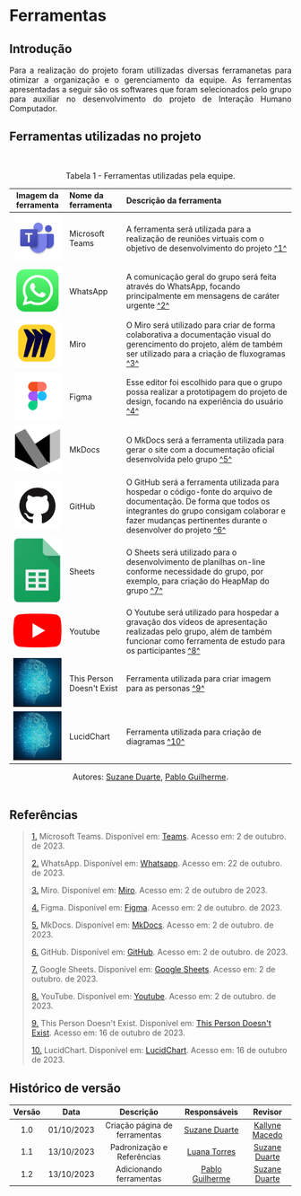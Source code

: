 # Ferramentas

## Introdução

<p align="justify">Para a realização do projeto foram utillizadas diversas ferramanetas para otimizar a organização e o gerenciamento da equipe. As ferramentas apresentadas a seguir são os softwares que foram selecionados pelo grupo para auxiliar no desenvolvimento do projeto de Interação Humano Computador.</p>

## Ferramentas utilizadas no projeto

<br><figcaption align="center">Tabela 1 - Ferramentas utilizadas pela equipe.</figcaption>

|                     Imagem da ferramenta                      | Nome da ferramenta | Descrição da ferramenta                                                                                                                                                                                                   |
| :-----------------------------------------------------------: | :----------------- | :------------------------------------------------------------------------------------------------------------------------------------------------------------------------------------------------------------------------ |
|  <img src="../../assets/images/teams-logo.png" width="100">   | Microsoft Teams    | A ferramenta será utilizada para a realização de reuniões virtuais com o objetivo de desenvolvimento do projeto <a id="anchor_1" href="#FRM1">^1^</a>                                                                                                          |
| <img src="../../assets/images/whatsapp-logo.png" width="100"> | WhatsApp           | A comunicação geral do grupo será feita através do WhatsApp, focando principalmente em mensagens de caráter urgente <a id="anchor_2" href="#FRM3">^2^</a>                                                                                                       |
|   <img src="../../assets/images/miro-logo.png" width="100">   | Miro               | O Miro será utilizado para criar de forma colaborativa a documentação visual do gerencimento do projeto, além de também ser utilizado para a criação de fluxogramas <a id="anchor_3" href="#FRM3">^3^</a>                                                      |
|  <img src="../../assets/images/figma-logo.png" width="100">   | Figma              | Esse editor foi escolhido para que o grupo possa realizar a prototipagem do projeto de design, focando na experiência do usuário <a id="anchor_4" href="#FRM4">^4^</a>                                                                                         |
|  <img src="../../assets/images/mkdocs-logo.png" width="100">  | MkDocs             | O MkDocs será a ferramenta utilizada para gerar o site com a documentação oficial desenvolvida pelo grupo <a id="anchor_5" href="#FRM5">^5^</a>                                                                                                                |
|    <img src="../../assets/images/github.png" width="100">     | GitHub             | O GitHub será a ferramenta utilizada para hospedar o código-fonte do arquivo de documentação. De forma que todos os integrantes do grupo consigam colaborar e fazer mudanças pertinentes durante o desenvolver do projeto <a id="anchor_6" href="#FRM6">^6^</a>|
|  <img src="../../assets/images/sheets-logo.png" width="100">  | Sheets             | O Sheets será utilizado para o desenvolvimento de planilhas on-line conforme necessidade do grupo, por exemplo, para criação do HeapMap do grupo <a id="anchor_7" href="#FRM7">^7^</a>                                                                         |
| <img src="../../assets/images/youtube-logo.png" width="100">  | Youtube            | O Youtube será utilizado para hospedar a gravação dos vídeos de apresentação realizadas pelo grupo, além de também funcionar como ferramenta de estudo para os participantes <a id="anchor_8" href="#FRM8">^8^</a>                                            |
| <img src="../../assets/images/this-person-logo.png" width="100">  | This Person Doesn't Exist          | Ferramenta utilizada para criar imagem para as personas <a id="anchor_9" href="#FRM9">^9^</a> 
| <img src="../../assets/images/this-person-logo.png" width="100">  | LucidChart          | Ferramenta utilizada para criação de diagramas <a id="anchor_10" href="#FRM10">^10^</a> 
<figcaption align="center">Autores: <a href="https://github.com/suzaneduarte">Suzane Duarte</a>, <a href="https://github.com/PabloGJBS">Pablo Guilherme</a>.</figcaption><br>


## Referências

> <a id="FRM1" href="#anchor_1">1.</a> Microsoft Teams. Disponível em: [Teams](https://www.microsoft.com/pt-br/microsoft-teams/group-chat-software). Acesso em: 2 de outubro. de 2023.
>
> <a id="FRM2" href="#anchor_2">2.</a> WhatsApp. Disponível em: [Whatsapp](https://www.whatsapp.com/?lang=pt_br). Acesso em: 22 de outubro. de 2023.
>
> <a id="FRM3" href="#anchor_3">3.</a> Miro. Disponível em: [Miro](https://miro.com/pt/). Acesso em: 2 de outubro de 2023.
>
> <a id="FRM4" href="#anchor_4">4.</a> Figma. Disponível em: [Figma](https://www.figma.com/). Acesso em: 2 de outubro. de 2023.
>
> <a id="FRM5" href="#anchor_5">5.</a> MkDocs. Disponível em: [MkDocs](https://www.mkdocs.org/). Acesso em: 2 de outubro. de 2023.
>
> <a id="FRM6" href="#anchor_6">6.</a> GitHub. Disponível em: [GitHub](https://docs.github.com/pt). Acesso em: 2 de outubro. de 2023.
>
> <a id="FRM7" href="#anchor_7">7.</a> Google Sheets. Disponível em: [Google Sheets](https://www.google.com/intl/pt-BR/sheets/about/). Acesso em: 2 de outubro. de 2023.
>
> <a id="FRM8" href="#anchor_8">8.</a> YouTube. Disponível em: [Youtube](https://www.youtube.com). Acesso em: 2 de outubro. de 2023.
>
> <a id="FRM9" href="#anchor_9">9.</a> This Person Doesn't Exist. Disponível em: [This Person Doesn't Exist](https://thispersondoesnotexist.com). Acesso em: 16 de outubro de 2023.
>
> <a id="FRM10" href="#anchor_10">10.</a> LucidChart. Disponível em: [LucidChart](https://www.lucidchart.com). Acesso em: 16 de outubro de 2023.
>

## Histórico de versão

| Versão |    Data    |             Descrição             |                                       Responsáveis                                       |                    Revisor                    |
| :-----: | :--------: | :---------------------------------: | :----------------------------------------------------------------------------------------: | :-------------------------------------------: |
| 1.0 | 01/10/2023 | Criação página de ferramentas | [Suzane Duarte](https://github.com/suzaneduarte) | [Kallyne Macedo](https://github.com/kalipassos) |
| 1.1 | 13/10/2023 | Padronização e Referências | [Luana Torres](https://github.com/luanatorress) | [Suzane Duarte](https://github.com/suzaneduarte) |
| 1.2 | 13/10/2023 | Adicionando ferramentas | [Pablo Guilherme](https://github.com/PabloGJBS) | [Suzane Duarte](https://github.com/suzaneduarte) |